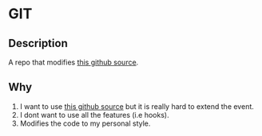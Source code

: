 # GIT

## Description
A repo that modifies [this github source](https://github.com/sosedoff/gitkit). 

## Why 
1. I want to use [this github source](https://github.com/sosedoff/gitkit) but it is really hard to extend the event.
2. I dont want to use all the features (i.e hooks).
3. Modifies the code to my personal style.